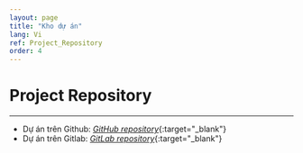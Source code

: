 ```yaml
---
layout: page
title: "Kho dự án"
lang: Vi
ref: Project_Repository
order: 4
---
```

# Project Repository
---
* Dự án trên Github: [*GitHub repository*](https://github.com/khacquydinh?tab=repositories/){:target="_blank"}
* Dự án trên Gitlab: [*GitLab repository*](https://gitlab.com/users/KhacQuy/projects/){:target="_blank"}